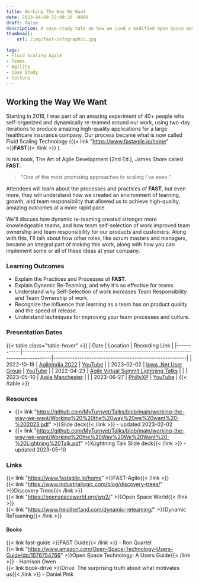 ```yaml
---
title: Working The Way We Want
date: 2023-04-09 15:00:26 -0900
draft: false
description: A case-study talk on how we used a modified Open Space marketplace to dynamically reteam around work.
thumbnail:
    url: /img/fast-infographic.jpg

tags:
- Fluid Scaling Agile
- Teams
- Agility
- Case Study
- Culture
---
```

## Working the Way We Want

Starting in 2016, I was part of an amazing experiment of 40+ people who self-organized and dynamically re-teamed around
our work, using two-day iterations to produce amazing high-quality applications for a large healthcare insurance
company.
Our process became what is now called Fluid Scaling Technology ({{< link "https://www.fastagile.io/home" >}}**FAST**{{< /link >}} ).

In his book, The Art of Agile Development (2nd Ed.), James Shore called **FAST**:
> "One of the most promising
> approaches to scaling I've seen."

Attendees will learn about the processes and practices of **FAST**, but even more, they will understand how we created
an environment of learning, growth, and team responsibility that allowed us to achieve high-quality, amazing outcomes at
a more rapid pace.

We'll discuss how dynamic re-teaming created stronger more knowledgeable teams, and how team self-selection of work
improved team ownership and team responsibility for our products and customers.
Along with this, I'll talk about how other roles, like scrum masters and managers, became an integral part of making
this work, along with how you can implement some or all of these ideas at your company.

### Learning Outcomes
- Explain the Practices and Processes of **FAST**.
- Explain Dynamic Re-Teaming, and why it's so effective for teams.
- Understand why Self-Selection of work increases Team Responsibility and Team Ownership of work.
- Recognize the influence that learning as a team has on product quality and the speed of release.
- Understand techniques for improving your team processes and culture.

### Presentation Dates
{{< table class="table-hover" >}}
| Date       | Location                                                                                 | Recording Link                                         |
|------------|------------------------------------------------------------------------------------------|--------------------------------------------------------|
| 2022-10-19 | [AgileIndia 2022](https://2022.agileindia.org/)                                          | [YouTube](https://youtu.be/t1z2nNapPzQ)                |
| 2023-02-02 | [Iowa .Net User Group](https://www.meetup.com/iadnug/)                                   | [YouTube](https://youtu.be/eVq0ori33PQ)                |
| 2022-04-23 | [Agile Virtual Summit Lightning Talks](https://agilevirtualsummit.com//)                 |                                                        |
| 2023-05-10 | [Agile Manchester](https://agilemanchester.net/)                                         |                                                        |
| 2023-06-27 | [PhillyXP](https://www.meetup.com/phillyxp/)                                             | [YouTube](https://www.youtube.com/watch?v=GnPozFRC92o) |
{{< /table >}}

### Resources

- {{< link "https://github.com/MyTurnyet/Talks/blob/main/working-the-way-we-want/Working%20%20the%20way%20we%20want%20-%202023.pdf" >}}Slide deck{{< /link >}} - updated 2023-02-02
- {{< link "https://github.com/MyTurnyet/Talks/blob/main/working-the-way-we-want/Working%20the%20Way%20We%20Want%20-%20Lightning%20Talk.pdf" >}}Lightning Talk Slide deck{{< /link >}} - updated 2023-05-10

### Links
{{< link "https://www.fastagile.io/home" >}}FAST-Agile{{< /link >}}  
{{< link "https://www.industriallogic.com/blog/discovery-trees/" >}}Discovery Trees{{< /link >}}  
{{< link "https://openspaceworld.org/wp2/" >}}Open Space World{{< /link >}}  
{{< link "https://www.heidihelfand.com/dynamic-reteaming/" >}}Dynamic ReTeaming{{< /link >}}

#### Books
{{< link fast-guide >}}FAST Guide{{< /link >}} - Ron Quartel   
{{< link "https://www.amazon.com/Open-Space-Technology-Users-Guide/dp/1576754766" >}}Open Space Technology: A Users Guide{{< /link >}} - Harrison Owen  
{{< link book-drive >}}Drive: The surprising truth about what motivates us{{< /link >}} - Daniel Pink